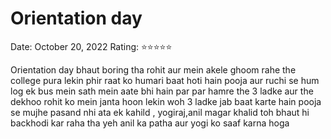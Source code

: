 # Orientation day

Date: October 20, 2022
Rating: ⭐⭐⭐⭐⭐

Orientation day bhaut boring tha rohit aur mein akele ghoom rahe the college pura lekin phir raat ko humari baat hoti hain pooja aur ruchi se hum log ek bus mein sath mein aate bhi hain par par hamre the 3 ladke aur the dekhoo rohit ko mein janta hoon lekin woh 3 ladke jab baat karte hain pooja se mujhe pasand nhi ata ek kahild , yogiraj,anil magar khalid toh bhaut hi backhodi kar raha tha yeh anil ka patha aur yogi ko saaf karna hoga